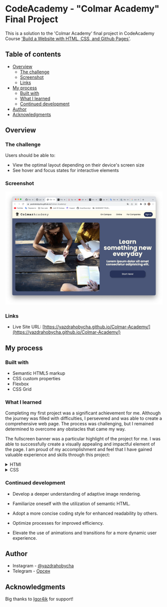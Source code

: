 # CodeAcademy - "Colmar Academy" Final Project

This is a solution to the 'Colmar Academy' final project in CodeAcademy Course ['Build a Website with HTML, CSS, and Github Pages'](https://join.codecademy.com/learn/paths/learn-how-to-build-websites/).

## Table of contents

- [Overview](#overview)
    - [The challenge](#the-challenge)
    - [Screenshot](#screenshot)
    - [Links](#links)
- [My process](#my-process)
    - [Built with](#built-with)
    - [What I learned](#what-i-learned)
    - [Continued development](#continued-development)
- [Author](#author)
- [Acknowledgments](#acknowledgments)

## Overview

### The challenge

Users should be able to:

- View the optimal layout depending on their device's screen size
- See hover and focus states for interactive elements

### Screenshot

<p align="center">
  <img src="src/img/Снимок экрана 2023-02-10 в 19.31.58.png" alt="Project Photo"/>
</p>

### Links

-   Live Site URL: [https://yazdrahobycha.github.io/Colmar-Academy/](https://yazdrahobycha.github.io/Colmar-Academy/)

## My process

### Built with

- Semantic HTML5 markup
- CSS custom properties
- Flexbox
- CSS Grid

### What I learned

Completing my first project was a significant achievement for me. Although the journey was filled with difficulties, I persevered and was able to create a comprehensive web page. The process was challenging, but I remained determined to overcome any obstacles that came my way.

The fullscreen banner was a particular highlight of the project for me. I was able to successfully create a visually appealing and impactful element of the page. I am proud of my accomplishment and feel that I have gained valuable experience and skills through this project:

<details>
<summary>HTMl</summary>

```html
<div class="banner flex">
    <div class="banner__container flex">
        <img
            class="banner__img"
            src="img/banner.jpg"
            alt="girl siiting on the desk"
        />
        <div class="banner__text flex">
            <h2>Learn something new everyday</h2>
            <h4>Lorem ipsum dolor sit amet consectetur adipisicing elit.</h4>
            <div class="button">
                <a href="#" class="button__link">Start Here!</a>
            </div>
        </div>
    </div>
</div>
```
</details>

<details>
<summary>CSS</summary>

```css
.banner {
    padding: 6rem 0 2rem 1.5rem;
    background-color: #495579;
    min-height: 100vh;
    align-items: stretch;
}

.banner__container {
    width: 100%;
    justify-content: flex-start;
}

.banner__container img {
    flex: 1 0 60%;
    height: 100%;
    border-radius: 20px;
    overflow: hidden;
    object-fit: cover;
}
```
</details>

### Continued development

- Develop a deeper understanding of adaptive image rendering.

- Familiarize oneself with the utilization of semantic HTML.

- Adopt a more concise coding style for enhanced readability by others.

- Optimize processes for improved efficiency.

- Elevate the use of animations and transitions for a more dynamic user experience.

## Author

- Instagram - [@yazdrahobycha](https://instagram.com/yazdrahobycha?igshid=YmMyMTA2M2Y=)
- Telegram - [Орсен](https://t.me/yazdrahobb)

## Acknowledgments

Big thanks to [Igor4ik](https://github.com/bigheha) for support!
